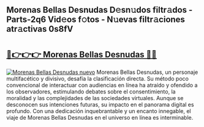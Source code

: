 ## Morenas Bellas Desnudas D𝚎sn𝚞dos filtr𝚊dos - Parts-2q6 Vid𝚎os f𝚘tos - N𝚞evas filtr𝚊ciones atr𝚊ctivas 0s8fV

# <h2><a href="http://mb4i3xl.tromn.icu/?c=Morenas+Bellas+Desnudas">🔗👉👉👉 Morenas Bellas Desnudas 🔗🔗</a></h2>

[![Morenas Bellas Desnudas nuevo](https://i.imgur.com/pEAQMta.gif)](http://mb4i3xl.tromn.icu/?c=Morenas+Bellas+Desnudas)
Morenas Bellas Desnudas, un personaje multifacético y divisivo, desafía la clasificación directa. Su método poco convencional de interactuar con audiencias en línea ha atraído y ofendido a los observadores, estimulando debates sobre el consentimiento, la moralidad y las complejidades de las sociedades virtuales. Aunque se desconocen sus intenciones futuras, su impacto en el panorama digital es profundo. Con una dedicación inquebrantable y un encanto innegable, el viaje de Morenas Bellas Desnudas en el universo en línea es interminable.
